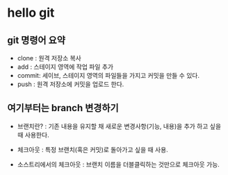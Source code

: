 # hello git

## git 명령어 요약

- clone : 원격 저장소 복사
- add   : 스테이지 영역에 작업 파일 추가
- commit: 세이브, 스테이지 영역의 파일들을 가지고 커밋을
            만들 수 있다.
- push  : 원격 저장소에 커밋을 업로드 한다.


## 여기부터는 branch 변경하기
 - 브랜치란?
    : 기존 내용을 유지할 채 새로운 변경사항(기능, 내용)을
     추가 하고 싶을 때 사용한다.

 - 체크아웃
    : 특정 브랜치(혹은 커밋)로 돌아가고 싶을 때 사용.

 - 소스트리에서의 체크아웃
    : 브랜치 이름을 더블클릭하는 것만으로 체크아웃 가능.